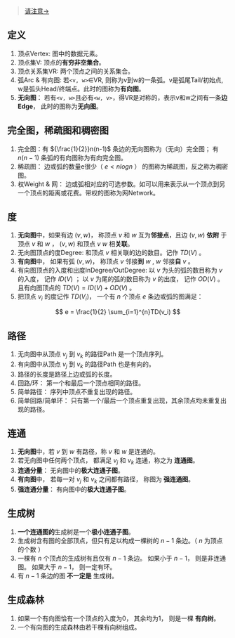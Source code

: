 > [请注意->](/%E6%95%B0%E6%8D%AE%E7%BB%93%E6%9E%84/06.%20%E5%9B%BE/notice.md)

## 定义
1. 顶点Vertex: 图中的数据元素。
2. 顶点集V: 顶点的**有穷非空集合**。
3. 顶点关系集VR: 两个顶点之间的关系集合。
4. 弧Arc & 有向图: 若`<v, w>`∈VR, 则称为v到w的一条弧。v是弧尾Tail/初始点, w是弧头Head/终端点。此时的图称为**有向图**。
5. **无向图**： 若有`<v, w>`且必有`<w, v>`，得VR是对称的，表示v和w之间有一条**边Edge**， 此时的图称为**无向图**。


## 完全图，稀疏图和稠密图
1. 完全图：有 ${\frac{1}{2}}n(n-1)$ 条边的无向图称为（无向）完全图； 有 $n(n-1)$ 条弧的有向图称为有向完全图。
2. 稀疏图： 边或弧的数量e很少（ $e < nlogn$ ） 的图称为稀疏图，反之称为稠密图。
3. 权Weight & 网： 边或弧相对应的可选参数。如可以用来表示从一个顶点到另一个顶点的距离或花费。带权的图称为网Network。


## 度
1. **无向图**中，如果有边 $(v, w)$， 称顶点 $v$ 和 $w$ 互为**邻接点**，且边 $(v, w)$ **依附** 于顶点 $v$ 和 $w$ ， $(v, w)$ 和顶点 $v$ $w$ 相**关联**。
2. 无向图顶点的度Degree: 和顶点 $v$ 相关联的边的数目。记作 $TD(V)$ 。
3. **有向图**中， 如果有弧 $(v, w)$， 称顶点 $v$ 邻接**到** $w$ , $w$ 邻接**自** $v$ 。
4. 有向图顶点的入度和出度InDegree/OutDegree: 以 $v$ 为头的弧的数目称为 $v$ 的入度， 记作 $ID(V)$ ； 以 $v$ 为尾的弧的数目称为 $v$ 的出度， 记作 $OD(V)$ 。且有向图顶点的 $TD(V) = ID(V) + OD(V)$ 。
5. 把顶点 $v_i$ 的度记作 $TD(V_i)$， 一个有 $n$ 个顶点 $e$ 条边或弧的图满足：


$$ e = \frac{1}{2} \sum_{i=1}^{n}TD(v_i) $$


## 路径
1. 无向图中从顶点 $v_j$ 到 $v_k$ 的路径Path 是一个顶点序列。
2. 有向图中从顶点 $v_j$ 到 $v_k$ 的路径Path 也是有向的。
3. 路径的长度是路径上边或弧的长度。
4. 回路/环： 第一个和最后一个顶点相同的路径。
5. 简单路径： 序列中顶点不重复出现的路径。
6. 简单回路/简单环： 只有第一个/最后一个顶点重复出现，其余顶点均未重复出现的路径。


## 连通
1. **无向图**中，若 $v$ 到 $w$ 有路径，称 $v$ 和 $w$ 是连通的。
2. 若无向图中任何两个顶点， 都满足 $v_j$ 和 $v_k$ 连通，称之为 **连通图**。
3. **连通分量**： 无向图中的**极大连通子图**。
4. **有向图**中， 若每一对 $v_j$ 和 $v_k$ 之间都有路径， 称图为 **强连通图**。
5. **强连通分量**： 有向图中的**极大连通子图**。


## 生成树
1. **一个连通图的**生成树是一个**极小连通子图**。
2. 生成树含有图的全部顶点，但只有足以构成一棵树的 $n-1$ 条边。（ $n$ 为顶点的个数 ）
3. 一棵有 $n$ 个顶点的生成树有且仅有 $n-1$ 条边。 如果小于 $n-1$， 则是非连通图。 如果大于 $n-1$， 则一定有环。
4. 有 $n-1$ 条边的图 **不一定是** 生成树。


## 生成森林
1. 如果一个有向图恰有一个顶点的入度为0， 其余均为1， 则是一棵 **有向树**。
2. 一个有向图的生成森林由若干棵有向树组成。
